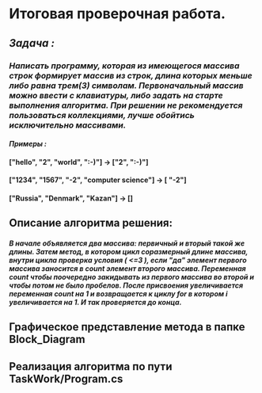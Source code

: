 # Итоговая проверочная работа.

## *Задача :*

### *Написать программу, которая из имеющегося массива строк формирует массив из строк, длина которых меньше либо равна трем(3) символам. Первоначальный массив можно ввести с клавиатуры, либо задать на старте выполнения алгоритма. При решении не рекомендуется пользоваться коллекциями, лучше обойтись исключительно массивами.*

#### *Примеры :*
#### ["hello", "2", "world", ":-)"] -> ["2", ":-)"]
#### ["1234", "1567", "-2", "computer science"] -> [ "-2"]
#### ["Russia", "Denmark", "Kazan"] -> []

## Описание алгоритма решения:

#### *В начале объявляется два массива: первичный и вторый такой же длины. Затем метод, в котором цикл соразмерный длине массива, внутри цикла проверка условия ( <=3 ), если "да" элемент первого массива заносится в count элемент второго массива. Переменная count чтобы поочередно закидывать из первого массива во второй и чтобы потом не было пробелов. После присвоения увеличивается переменная count на 1 и возвращается к циклу for в котором i увеличивается на 1. И так проверяется до конца.*

## Графическое представление метода в папке Block_Diagram

## Реализация алгоритма по пути TaskWork/Program.cs